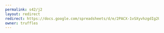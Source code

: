 ```yaml
---
permalink: s42/j2
layout: redirect
redirect: https://docs.google.com/spreadsheets/d/e/2PACX-1vSXyvhzgdIg2UQ_oqz_erDG0CprexhcRHgiSZn497noFzBloYxqzkuJMq_Gai_Imn2Pl1V7DzJIcW2T/pubhtml
owner: truffles
---
```

